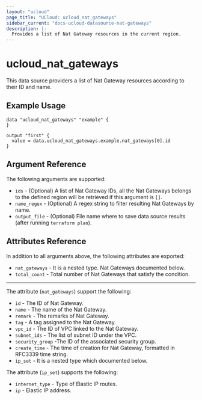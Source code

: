 ```yaml
---
layout: "ucloud"
page_title: "UCloud: ucloud_nat_gateways"
sidebar_current: "docs-ucloud-datasource-nat-gateways"
description: |-
  Provides a list of Nat Gateway resources in the current region.
---
```


# ucloud_nat_gateways

This data source providers a list of Nat Gateway resources according to their ID and name.

## Example Usage

```hcl
data "ucloud_nat_gateways" "example" {
}

output "first" {
  value = data.ucloud_nat_gateways.example.nat_gateways[0].id
}
```

## Argument Reference

The following arguments are supported:

* `ids` - (Optional) A list of Nat Gateway IDs, all the Nat Gateways belongs to the defined region will be retrieved if this argument is `[]`.
* `name_regex` - (Optional) A regex string to filter resulting Nat Gateways by name.
* `output_file` - (Optional) File name where to save data source results (after running `terraform plan`).

## Attributes Reference

In addition to all arguments above, the following attributes are exported:

* `nat_gateways` - It is a nested type. Nat Gateways documented below.
* `total_count` - Total number of Nat Gateways that satisfy the condition.

- - -

The attribute (`nat_gateways`) support the following:

* `id` - The ID of Nat Gateway.
* `name` - The name of the Nat Gateway.
* `remark` - The remarks of Nat Gateway.
* `tag` - A tag assigned to the Nat Gateway.
* `vpc_id` - The ID of VPC linked to the Nat Gateway.
* `subnet_ids` - The list of subnet ID under the VPC.
* `security_group` -The ID of the associated security group.
* `create_time` - The time of creation for Nat Gateway, formatted in RFC3339 time string.
* `ip_set` - It is a nested type which documented below.

The attribute (`ip_set`) supports the following:

* `internet_type` - Type of Elastic IP routes.
* `ip` - Elastic IP address.